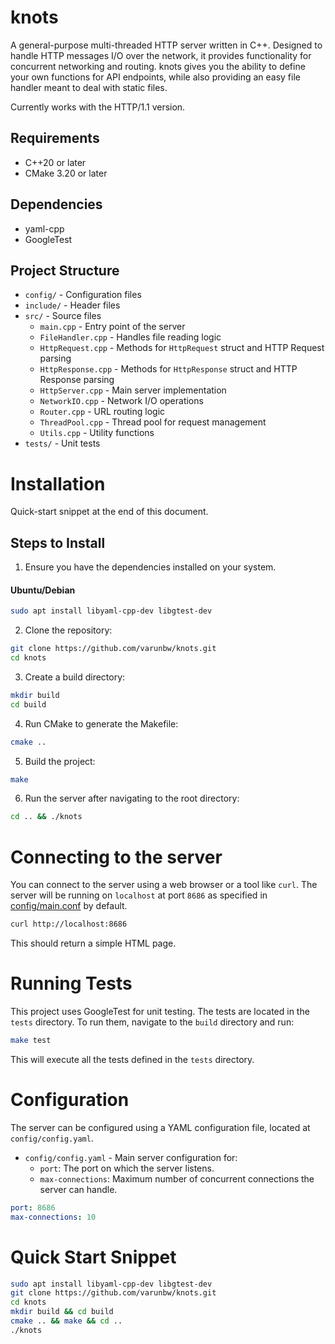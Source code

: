 # knots

A general-purpose multi-threaded HTTP server written in C++. Designed to handle HTTP messages I/O over the network, it provides functionality for concurrent networking and routing. knots gives you the ability to define your own functions for API endpoints, while also providing an easy file handler meant to deal with static files.

Currently works with the HTTP/1.1 version.

## Requirements
- C++20 or later
- CMake 3.20 or later

## Dependencies
- yaml-cpp
- GoogleTest

## Project Structure
- `config/` - Configuration files
- `include/` - Header files
- `src/` - Source files
    - `main.cpp` - Entry point of the server
    - `FileHandler.cpp` - Handles file reading logic
    - `HttpRequest.cpp` - Methods for `HttpRequest` struct and HTTP Request parsing
    - `HttpResponse.cpp` - Methods for `HttpResponse` struct and HTTP Response parsing
    - `HttpServer.cpp` - Main server implementation
    - `NetworkIO.cpp` - Network I/O operations
    - `Router.cpp` - URL routing logic
    - `ThreadPool.cpp` - Thread pool for request management
    - `Utils.cpp` - Utility functions
- `tests/` - Unit tests

# Installation
Quick-start snippet at the end of this document.

## Steps to Install
1. Ensure you have the dependencies installed on your system.
#### Ubuntu/Debian
```bash
sudo apt install libyaml-cpp-dev libgtest-dev
```

2. Clone the repository:
```bash
git clone https://github.com/varunbw/knots.git
cd knots
```

3. Create a build directory:
```bash
mkdir build
cd build
```

4. Run CMake to generate the Makefile:
```bash
cmake ..
```

5. Build the project:
```bash
make
```

6. Run the server after navigating to the root directory:
```bash
cd .. && ./knots
```


# Connecting to the server
You can connect to the server using a web browser or a tool like `curl`. The server will be running on `localhost` at port `8686` as specified in [config/main.conf](config/main.conf) by default.

```bash
curl http://localhost:8686
```
This should return a simple HTML page.


# Running Tests
This project uses GoogleTest for unit testing. The tests are located in the `tests` directory.
To run them, navigate to the `build` directory and run:
```bash
make test
```
This will execute all the tests defined in the `tests` directory.


# Configuration
The server can be configured using a YAML configuration file, located at `config/config.yaml`.

- `config/config.yaml` - Main server configuration for:
    - `port`: The port on which the server listens.
    - `max-connections`: Maximum number of concurrent connections the server can handle.
```yaml
port: 8686
max-connections: 10
```

# Quick Start Snippet
```bash
sudo apt install libyaml-cpp-dev libgtest-dev
git clone https://github.com/varunbw/knots.git
cd knots
mkdir build && cd build
cmake .. && make && cd ..
./knots
```
